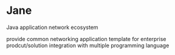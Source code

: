 Jane
====

Java application network ecosystem

provide common networking application template for enterprise prodcut/solution integration with multiple programming language 
